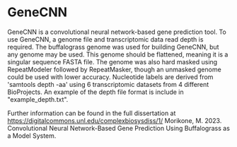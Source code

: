 # GeneCNN
GeneCNN is a convolutional neural network-based gene prediction tool. To use GeneCNN, a genome file and transcriptomic data read depth is required. 
The buffalograss genome was used for building GeneCNN, but any genome may be used. This genome should be flattened, meaning it is a singular sequence FASTA file. 
The genome was also hard masked using RepeatModeler followed by RepeatMasker, though an unmasked genome could be used with lower accuracy. Nucleotide labels are derived from 'samtools depth -aa' using 6 transcriptomic datasets from 4 different BioProjects. An example of the depth file format is include in "example_depth.txt". 

Further information can be found in the full dissertation at https://digitalcommons.unl.edu/complexbiosysdiss/1/
Morikone, M. 2023. Convolutional Neural Network-Based Gene Prediction Using Buffalograss as a Model System.
